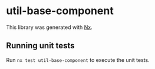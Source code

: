 # util-base-component

This library was generated with [Nx](https://nx.dev).

## Running unit tests

Run `nx test util-base-component` to execute the unit tests.
